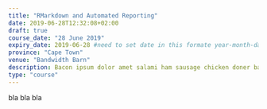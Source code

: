 ```yaml
---
title: "RMarkdown and Automated Reporting"
date: 2019-06-28T12:32:08+02:00
draft: true
course_date: "28 June 2019"
expiry_date: 2019-06-28 #need to set date in this formate year-month-day
province: "Cape Town"
venue: "Bandwidth Barn"
description: Bacon ipsum dolor amet salami ham sausage chicken doner bacon. Corned beef turkey cupim, 
type: "course"
---
```


bla bla bla 